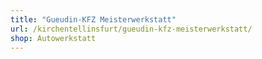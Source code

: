 ```yaml
---
title: "Gueudin-KFZ Meisterwerkstatt"
url: /kirchentellinsfurt/gueudin-kfz-meisterwerkstatt/
shop: Autowerkstatt
---
```

